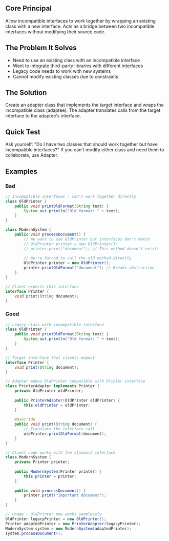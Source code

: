 ## Core Principal

Allow incompatible interfaces to work together by wrapping an existing class with a new interface. Acts as a bridge between two incompatible interfaces without modifying their source code.

## The Problem It Solves

- Need to use an existing class with an incompatible interface
- Want to integrate third-party libraries with different interfaces
- Legacy code needs to work with new systems
- Cannot modify existing classes due to constraints

## The Solution

Create an adapter class that implements the target interface and wraps the incompatible class (adaptee). The adapter translates calls from the target interface to the adaptee's interface.

## Quick Test

Ask yourself: "Do I have two classes that should work together but have incompatible interfaces?" If you can't modify either class and need them to collaborate, use Adapter.

## Examples

### Bad

```java
// Incompatible interfaces - can't work together directly
class OldPrinter {
    public void printOldFormat(String text) {
        System.out.println("Old format: " + text);
    }
}

class ModernSystem {
    public void processDocument() {
        // We want to use OldPrinter but interfaces don't match
        // OldPrinter printer = new OldPrinter();
        // printer.print("document"); // This method doesn't exist!
        
        // We're forced to call the old method directly
        OldPrinter printer = new OldPrinter();
        printer.printOldFormat("document"); // Breaks abstraction
    }
}

// Client expects this interface
interface Printer {
    void print(String document);
}
```

### Good

```java
// Legacy class with incompatible interface
class OldPrinter {
    public void printOldFormat(String text) {
        System.out.println("Old format: " + text);
    }
}

// Target interface that clients expect
interface Printer {
    void print(String document);
}

// Adapter makes OldPrinter compatible with Printer interface
class PrinterAdapter implements Printer {
    private OldPrinter oldPrinter;
    
    public PrinterAdapter(OldPrinter oldPrinter) {
        this.oldPrinter = oldPrinter;
    }
    
    @Override
    public void print(String document) {
        // Translate the interface call
        oldPrinter.printOldFormat(document);
    }
}

// Client code works with the standard interface
class ModernSystem {
    private Printer printer;
    
    public ModernSystem(Printer printer) {
        this.printer = printer;
    }
    
    public void processDocument() {
        printer.print("Important document");
    }
}

// Usage - OldPrinter now works seamlessly
OldPrinter legacyPrinter = new OldPrinter();
Printer adaptedPrinter = new PrinterAdapter(legacyPrinter);
ModernSystem system = new ModernSystem(adaptedPrinter);
system.processDocument();
```